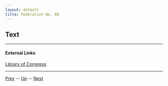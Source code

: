 ```yaml
---
layout: default
title: Federalist No. 80
---
```


## Text

---
#### External Links
[Library of Congress]()

---

[Prev](79.md) -- [Up](README.md) -- [Next](81.md)

